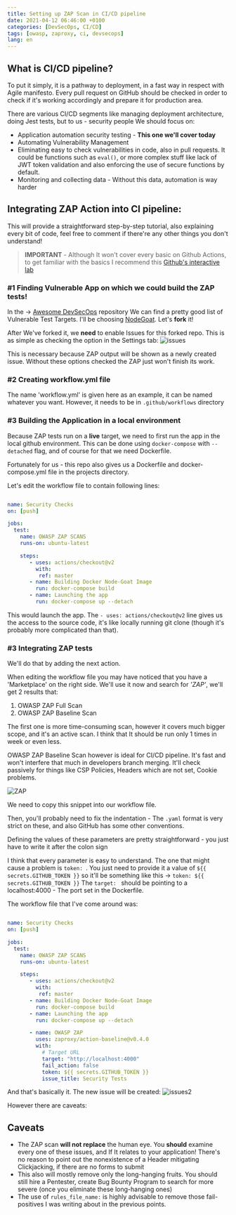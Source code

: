 ```yaml
---
title: Setting up ZAP Scan in CI/CD pipeline
date: 2021-04-12 06:46:00 +0100
categories: [DevSecOps, CI/CD]
tags: [owasp, zaproxy, ci, devsecops]
lang: en
---
```


## What is CI/CD pipeline?
To put it simply, it is a pathway to deployment, in a fast way in respect with Agile manifesto.
Every pull request on GitHub should be checked in order to check if it's working accordingly and prepare it for production area.

There are various CI/CD segments like managing deployment architecture, doing Jest tests, but to us - security people We should focus on:

- Application automation security testing - **This one we'll cover today**
- Automating Vulnerability Management
- Eliminating easy to check vulnerabilities in code, also in pull requests. It could be functions such as ```eval()```, or more complex stuff like lack of JWT token validation and also enforcing the use of secure functions by default.
- Monitoring and collecting data - Without this data, automation is way harder

## Integrating ZAP Action into CI pipeline:
This will provide a straightforward step-by-step tutorial, also explaining every bit of code, feel free to comment if there're any other things you don't understand!

> **IMPORTANT** - Although It won't cover every basic on Github Actions, to get familiar with the basics I recommend this [Github's interactive lab](https://lab.github.com/githubtraining/github-actions:-continuous-integration)

### #1 Finding Vulnerable App on which we could build the ZAP tests!

In the -> [Awesome DevSecOps](https://github.com/devsecops/awesome-devsecops#training) repository We can find a pretty good list of Vulnerable Test Targets.
I'll be choosing [NodeGoat](https://github.com/OWASP/NodeGoat). Let's **fork** it!

After We've forked it, we **need** to enable Issues for this forked repo. This is as simple as checking the option in the Settings tab:
![issues](https://imgur.com/Zk58nHJ.png)

This is necessary because ZAP output will be shown as a newly created issue. Without these options checked the ZAP just won't finish its work.

### #2 Creating workflow.yml file
The name 'workflow.yml' is given here as an example, it can be named whatever you want. However, it needs to be in ```.github/workflows``` directory

### #3 Building the Application in a local environment

Because ZAP tests run on a **live** target, we need to first run the app in the local github environment. This can be done using ```docker-compose``` with ```--detached``` flag, and of course for that we need Dockerfile.

Fortunately for us - this repo also gives us a Dockerfile and docker-compose.yml file in the projects directory.

Let's edit the workflow file to contain following lines:

```yml

name: Security Checks
on: [push]

jobs:
  test:
    name: OWASP ZAP SCANS
    runs-on: ubuntu-latest

    steps:
       - uses: actions/checkout@v2
         with:
          ref: master
       - name: Building Docker Node-Goat Image
         run: docker-compose build
       - name: Launching the app
         run: docker-compose up --detach
```
This would launch the app.
The ```- uses: actions/checkout@v2``` line gives us the access to the source code, it's like locally running git clone (though it's probably more complicated than that).

### #3 Integrating ZAP tests

We'll do that by adding the next action.

When editing the workflow file you may have noticed that you have a 'Marketplace' on the right side. We'll use it now and search for *'ZAP'*, we'll get 2 results that:
1. OWASP ZAP Full Scan
2. OWASP ZAP Baseline Scan

The first one is more time-consuming scan, however it covers much bigger scope, and it's an active scan. I think that It should be run only 1 times in week or even less.

OWASP ZAP Baseline Scan however is ideal for CI/CD pipeline. It's fast and won't interfere that much in developers branch merging. It'll check passively for things like CSP Policies, Headers which are not set, Cookie problems.

![ZAP](https://imgur.com/PD31qio.png)

We need to copy this snippet into our workflow file.

Then, you'll probably need to fix the indentation - The ```.yaml``` format is very strict on these, and also GitHub has some other conventions.

Defining the values of these parameters are pretty straightforward - you just have to write it after the colon sign

I think that every parameter is easy to understand. The one that might cause a problem is ```token: ```.
You just need to provide it a value of ```${{ secrets.GITHUB_TOKEN }}``` so it'll be something like this -> ```token: ${{ secrets.GITHUB_TOKEN }}```
The ```target: ``` should be pointing to a localhost:4000 - The port set in the Dockerfile.

The workflow file that I've come around was:

```yml

name: Security Checks
on: [push]

jobs:
  test:
    name: OWASP ZAP SCANS
    runs-on: ubuntu-latest

    steps:
       - uses: actions/checkout@v2
         with:
          ref: master
       - name: Building Docker Node-Goat Image
         run: docker-compose build
       - name: Launching the app
         run: docker-compose up --detach

       - name: OWASP ZAP
         uses: zaproxy/action-baseline@v0.4.0
         with:
           # Target URL
           target: "http://localhost:4000"
           fail_action: false
           token: ${{ secrets.GITHUB_TOKEN }}
           issue_title: Security Tests

```
And that's basically it. The new issue will be created:
![issues2](https://imgur.com/rBENnhL.png)

However there are caveats:

## Caveats
- The ZAP scan **will not replace** the human eye. You **should** examine every one of these issues, and If It relates to your application! There's no reason to point out the nonexistence of a Header mitigating Clickjacking, if there are no forms to submit
- This also will mostly remove only the long-hanging fruits. You should still hire a Pentester, create Bug Bounty Program to search for more severe (once you eliminate these long-hanging ones)
- The use of ```rules_file_name:``` is highly advisable to remove those fail-positives I was writing about in the previous points.
